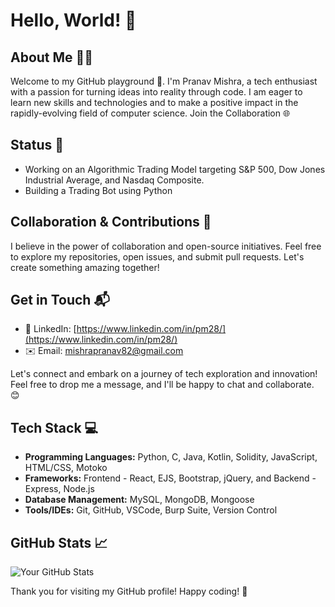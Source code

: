 # Hello, World! 👋

## About Me 🧑‍💻
Welcome to my GitHub playground 🚀. I'm Pranav Mishra, a tech enthusiast with a passion for turning ideas into reality through code. I am eager to learn new skills and technologies and to make a positive impact in the rapidly-evolving field of computer science. Join the Collaboration 🌐

## Status 🚧

- Working on an Algorithmic Trading Model targeting S&P 500, Dow Jones Industrial Average, and Nasdaq Composite.
- Building a Trading Bot using Python

## Collaboration & Contributions 🤝

I believe in the power of collaboration and open-source initiatives. Feel free to explore my repositories, open issues, and submit pull requests. Let's create something amazing together!

## Get in Touch 📬

- 💼 LinkedIn: [https://www.linkedin.com/in/pm28/](https://www.linkedin.com/in/pm28/)
- ✉️ Email: [mishrapranav82@gmail.com](mailto:mishrapranav82@gmail.com)

Let's connect and embark on a journey of tech exploration and innovation! Feel free to drop me a message, and I'll be happy to chat and collaborate. 😊

## Tech Stack 💻

- **Programming Languages:** Python, C, Java, Kotlin, Solidity, JavaScript, HTML/CSS, Motoko
- **Frameworks:** Frontend - React, EJS, Bootstrap, jQuery, and Backend - Express, Node.js
- **Database Management:** MySQL, MongoDB, Mongoose
- **Tools/IDEs:** Git, GitHub, VSCode, Burp Suite, Version Control


## GitHub Stats 📈

![Your GitHub Stats](https://github-readme-stats.vercel.app/api?username=PranavMishra28&show_icons=true&theme=dark)

Thank you for visiting my GitHub profile! Happy coding! 🚀
